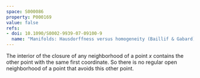 ```yaml
---
space: S000086
property: P000169
value: false
refs:
- doi: 10.1090/S0002-9939-07-09100-9
  name: "Manifolds: Hausdorffness versus homogeneity (Baillif & Gabard)"
---
```


The interior of the closure of any neighborhood of a point $x$ contains the other point with the same first coordinate.  So there is no regular open neighborhood of a point that avoids this other point.
